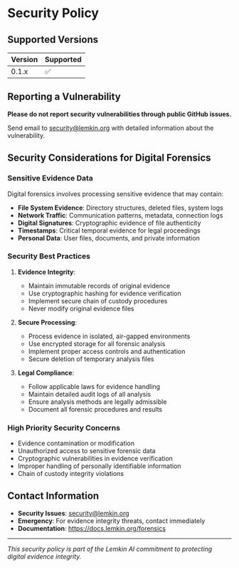 # Security Policy

## Supported Versions

| Version | Supported          |
| ------- | ------------------ |
| 0.1.x   | :white_check_mark: |

## Reporting a Vulnerability

**Please do not report security vulnerabilities through public GitHub issues.**

Send email to security@lemkin.org with detailed information about the vulnerability.

## Security Considerations for Digital Forensics

### Sensitive Evidence Data

Digital forensics involves processing sensitive evidence that may contain:

- **File System Evidence**: Directory structures, deleted files, system logs
- **Network Traffic**: Communication patterns, metadata, connection logs
- **Digital Signatures**: Cryptographic evidence of file authenticity
- **Timestamps**: Critical temporal evidence for legal proceedings
- **Personal Data**: User files, documents, and private information

### Security Best Practices

1. **Evidence Integrity**:
   - Maintain immutable records of original evidence
   - Use cryptographic hashing for evidence verification
   - Implement secure chain of custody procedures
   - Never modify original evidence files

2. **Secure Processing**:
   - Process evidence in isolated, air-gapped environments
   - Use encrypted storage for all forensic analysis
   - Implement proper access controls and authentication
   - Secure deletion of temporary analysis files

3. **Legal Compliance**:
   - Follow applicable laws for evidence handling
   - Maintain detailed audit logs of all analysis
   - Ensure analysis methods are legally admissible
   - Document all forensic procedures and results

### High Priority Security Concerns

- Evidence contamination or modification
- Unauthorized access to sensitive forensic data
- Cryptographic vulnerabilities in evidence verification
- Improper handling of personally identifiable information
- Chain of custody integrity violations

## Contact Information

- **Security Issues**: security@lemkin.org
- **Emergency**: For evidence integrity threats, contact immediately
- **Documentation**: https://docs.lemkin.org/forensics

---

*This security policy is part of the Lemkin AI commitment to protecting digital evidence integrity.*